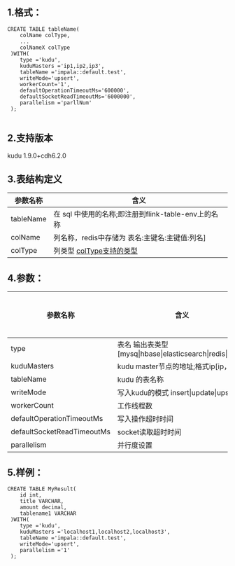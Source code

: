 ## 1.格式：
```
CREATE TABLE tableName(
    colName colType,
    ...
    colNameX colType
 )WITH(
    type ='kudu',
    kuduMasters ='ip1,ip2,ip3',
    tableName ='impala::default.test',
    writeMode='upsert',
    workerCount='1',
    defaultOperationTimeoutMs='600000',
    defaultSocketReadTimeoutMs='6000000',
    parallelism ='parllNum'
 );


```

## 2.支持版本
kudu 1.9.0+cdh6.2.0 

## 3.表结构定义
 
|参数名称|含义|
|----|---|
| tableName | 在 sql 中使用的名称;即注册到flink-table-env上的名称
| colName | 列名称，redis中存储为 表名:主键名:主键值:列名]|
| colType | 列类型 [colType支持的类型](colType.md)|


## 4.参数：
  
|参数名称|含义|是否必填|默认值|
|----|---|---|-----|
|type | 表名 输出表类型[mysq&#124;hbase&#124;elasticsearch&#124;redis&#124;kudu]|是||
| kuduMasters | kudu master节点的地址;格式ip[ip，ip2]|是||
| tableName | kudu 的表名称|是||
| writeMode | 写入kudu的模式 insert&#124;update&#124;upsert |否 |upsert
| workerCount | 工作线程数 |否|
| defaultOperationTimeoutMs | 写入操作超时时间 |否|
| defaultSocketReadTimeoutMs | socket读取超时时间 |否|
|parallelism | 并行度设置|否|1|
      
  
## 5.样例：
```
CREATE TABLE MyResult(
    id int,
    title VARCHAR,
	amount decimal,
	tablename1 VARCHAR
 )WITH(
    type ='kudu',
    kuduMasters ='localhost1,localhost2,localhost3',
    tableName ='impala::default.test',
	writeMode='upsert',
    parallelism ='1'
 );

 ```